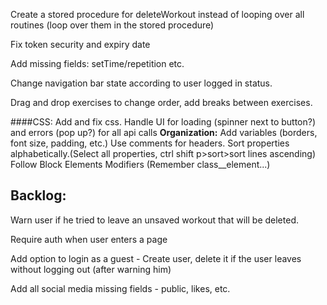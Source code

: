 Create a stored procedure for deleteWorkout instead of looping over all routines (loop over them in the stored procedure)

Fix token security and expiry date

Add missing fields: setTime/repetition etc.

Change navigation bar state according to user logged in status.

Drag and drop exercises to change order, add breaks between exercises.

####CSS:
Add and fix css.
Handle UI for loading (spinner next to button?) and errors (pop up?) for all api calls
**Organization:**
Add variables (borders, font size, padding, etc.)
Use comments for headers.
Sort properties alphabetically.(Select all properties, ctrl shift p>sort>sort lines ascending)
Follow Block Elements Modifiers (Remember class\_\_element...)

## Backlog:

Warn user if he tried to leave an unsaved workout that will be deleted.

Require auth when user enters a page

Add option to login as a guest - Create user, delete it if the user leaves without logging out (after warning him)

Add all social media missing fields - public, likes, etc.
